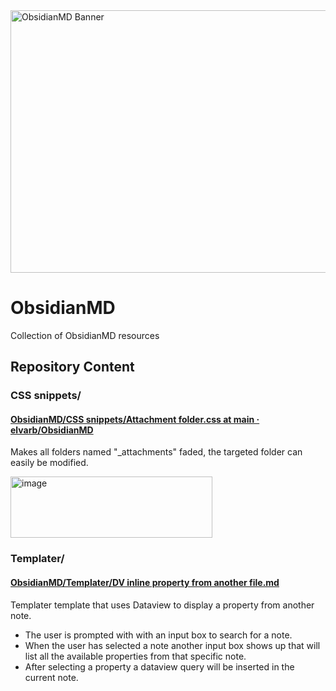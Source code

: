 
<img width="1531" height="420" alt="ObsidianMD Banner" src="https://github.com/user-attachments/assets/ca6cd6a3-fa05-479a-9b44-846518d0f41a" />

# ObsidianMD
Collection of ObsidianMD resources

## Repository Content

### CSS snippets/

#### [ObsidianMD/CSS snippets/Attachment folder.css at main · elvarb/ObsidianMD](https://github.com/elvarb/ObsidianMD/blob/main/CSS%20snippets/Attachment%20folder.css)
Makes all folders named "_attachments" faded, the targeted folder can easily be modified.

<img width="323" height="98" alt="image" src="https://github.com/user-attachments/assets/7d518ca2-858f-419d-9cbe-9012c0915de3" />


### Templater/

#### [ObsidianMD/Templater/DV inline property from another file.md](https://github.com/elvarb/ObsidianMD/blob/main/Templater/DV%20inline%20property%20from%20another%20file.md?plain=1)
Templater template that uses Dataview to display a property from another note.
- The user is prompted with with an input box to search for a note. 
- When the user has selected a note another input box shows up that will list all the available properties from that specific note.
- After selecting a property a dataview query will be inserted in the current note.
